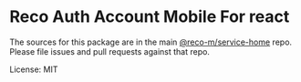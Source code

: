 Reco Auth Account Mobile For react
=======

The sources for this package are in the main [@reco-m/service-home](http://192.168.1.247/summary/framework%2FRECO8.Mobile.git) repo. Please file issues and pull requests against that repo.

License: MIT
